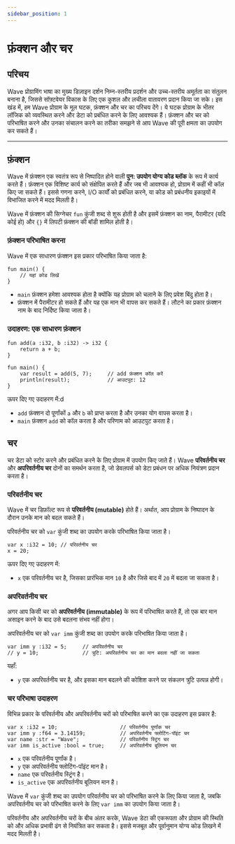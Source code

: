 ```yaml
---
sidebar_position: 1
---
```


# फ़ंक्शन और चर

## परिचय

Wave प्रोग्रामिंग भाषा का मुख्य डिज़ाइन दर्शन निम्न-स्तरीय प्रदर्शन और उच्च-स्तरीय अमूर्तता का संतुलन बनाना है, जिससे सॉफ़्टवेयर विकास के लिए एक कुशल और लचीला वातावरण प्रदान किया जा सके।
इस खंड में, हम Wave प्रोग्राम के मूल घटक, फ़ंक्शन और चर का परिचय देंगे। ये घटक प्रोग्राम के भीतर लॉजिक को व्यवस्थित करने और डेटा को प्रबंधित करने के लिए आवश्यक हैं।
फ़ंक्शन और चर को परिभाषित करने और उनका संचालन करने का तरीका समझने से आप Wave की पूरी क्षमता का उपयोग कर सकते हैं।

---

## फ़ंक्शन
Wave में फ़ंक्शन एक स्वतंत्र रूप से निष्पादित होने वाली **पुन: उपयोग योग्य कोड ब्लॉक** के रूप में कार्य करते हैं।
फ़ंक्शन एक विशिष्ट कार्य को संक्षेपित करते हैं और जब भी आवश्यक हो, प्रोग्राम में कहीं भी कॉल किए जा सकते हैं।
इससे गणना करने, I/O कार्यों को प्रबंधित करने, या कोड को प्रबंधनीय इकाइयों में विभाजित करने में मदद मिलती है।

Wave में फ़ंक्शन की सिग्नेचर `fun` कुंजी शब्द से शुरू होती है और इसमें फ़ंक्शन का नाम, पैरामीटर (यदि कोई हो) और `{}` में लिपटी फ़ंक्शन की बॉडी शामिल होती है।
### फ़ंक्शन परिभाषित करना
Wave में एक साधारण फ़ंक्शन इस प्रकार परिभाषित किया जाता है:

```wave
fun main() {
    // यहां कोड लिखें
}
```

* `main` फ़ंक्शन हमेशा आवश्यक होता है क्योंकि यह प्रोग्राम को चलाने के लिए प्रवेश बिंदु होता है।
* फ़ंक्शन में पैरामीटर हो सकते हैं और यह एक मान भी वापस कर सकते हैं। लौटने का प्रकार फ़ंक्शन नाम के बाद निर्दिष्ट किया जाता है।

### उदाहरण: एक साधारण फ़ंक्शन

```wave
fun add(a :i32, b :i32) -> i32 {
    return a + b;
}

fun main() {
    var result = add(5, 7);     // add फ़ंक्शन कॉल करें
    println(result);            // आउटपुट: 12
}
```

ऊपर दिए गए उदाहरण में:d

* `add` फ़ंक्शन दो पूर्णांकों `a` और `b` को प्राप्त करता है और उनका योग वापस करता है।
* `main` फ़ंक्शन `add` को कॉल करता है और परिणाम को आउटपुट करता है।

## चर
चर डेटा को स्टोर करने और प्रबंधित करने के लिए प्रोग्राम में उपयोग किए जाते हैं।
Wave **परिवर्तनीय चर** और **अपरिवर्तनीय चर** दोनों का समर्थन करता है, जो डेवलपर्स को डेटा प्रबंधन पर अधिक नियंत्रण प्रदान करता है।

### परिवर्तनीय चर
Wave में चर डिफ़ॉल्ट रूप से **परिवर्तनीय (mutable)** होते हैं। अर्थात, आप प्रोग्राम के निष्पादन के दौरान उनके मान को बदल सकते हैं।

परिवर्तनीय चर को `var` कुंजी शब्द का उपयोग करके परिभाषित किया जाता है।
```wave
var x :i32 = 10; // परिवर्तनीय चर
x = 20;
```

ऊपर दिए गए उदाहरण में:
* `x` एक परिवर्तनीय चर है, जिसका प्रारंभिक मान `10` है और जिसे बाद में `20` में बदला जा सकता है।

### अपरिवर्तनीय चर
अगर आप किसी चर को **अपरिवर्तनीय (immutable)** के रूप में परिभाषित करते हैं, तो एक बार मान असाइन करने के बाद उसे बदलना संभव नहीं होगा।

अपरिवर्तनीय चर को `var imm` कुंजी शब्द का उपयोग करके परिभाषित किया जाता है।
```wave
var imm y :i32 = 5;     // अपरिवर्तनीय चर
// y = 10;              // त्रुटि: अपरिवर्तनीय चर का मान बदला नहीं जा सकता
```

यहाँ:
* `y` एक अपरिवर्तनीय चर है, और इसका मान बदलने की कोशिश करने पर संकलन त्रुटि उत्पन्न होगी।

### चर परिभाषा उदाहरण
विभिन्न प्रकार के परिवर्तनीय और अपरिवर्तनीय चरों को परिभाषित करने का एक उदाहरण इस प्रकार है:

```wave
var x :i32 = 10;                    // परिवर्तनीय पूर्णांक चर
var imm y :f64 = 3.14159;           // अपरिवर्तनीय फ्लोटिंग-पॉइंट चर
var name :str = "Wave";             // परिवर्तनीय स्ट्रिंग चर
var imm is_active :bool = true;     // अपरिवर्तनीय बूलियन चर
```

* `x` एक परिवर्तनीय पूर्णांक है।
* `y` एक अपरिवर्तनीय फ्लोटिंग-पॉइंट मान है।
* `name` एक परिवर्तनीय स्ट्रिंग है।
* `is_active` एक अपरिवर्तनीय बूलियन मान है।

Wave में `var` कुंजी शब्द का उपयोग परिवर्तनीय चर को परिभाषित करने के लिए किया जाता है, जबकि अपरिवर्तनीय चर को परिभाषित करने के लिए `var imm` का उपयोग किया जाता है।

परिवर्तनीय और अपरिवर्तनीय चरों के बीच अंतर करके, Wave डेटा की एकरूपता और प्रोग्राम की स्थिति को और अधिक प्रभावी ढंग से नियंत्रित कर सकता है।
इससे मजबूत और पूर्वानुमान योग्य कोड लिखने में मदद मिलती है।